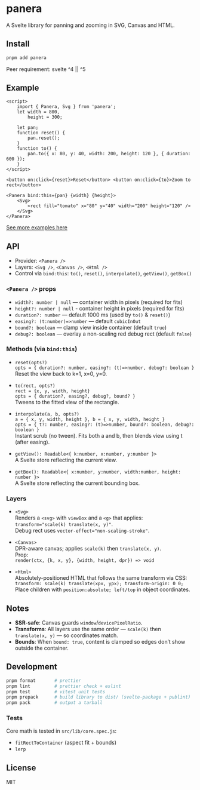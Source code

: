 # panera

A Svelte library for panning and zooming in SVG, Canvas and HTML.

## Install

```bash
pnpm add panera
```

Peer requirement: svelte ^4 || ^5

## Example

```svelte
<script>
	import { Panera, Svg } from 'panera';
	let width = 800,
		height = 300;

	let pan;
	function reset() {
		pan.reset();
	}
	function to() {
		pan.to({ x: 80, y: 40, width: 200, height: 120 }, { duration: 600 });
	}
</script>

<button on:click={reset}>Reset</button> <button on:click={to}>Zoom to rect</button>

<Panera bind:this={pan} {width} {height}>
	<Svg>
		<rect fill="tomato" x="80" y="40" width="200" height="120" />
	</Svg>
</Panera>
```

[See more examples here](https://panera-two.vercel.app/)

## API

- Provider: `<Panera />`
- Layers: `<Svg />`, `<Canvas />`, `<Html />`
- Control via `bind:this`: `to()`, `reset()`, `interpolate()`, `getView()`, `getBox()`

### `<Panera />` props

- `width?: number | null` — container width in pixels (required for fits)
- `height?: number | null` - container height in pixels (required for fits)
- `duration?: number` — default 1000 ms (used by `to()` & `reset()`)
- `easing?: (t:number)=>number` — default `cubicInOut`
- `bound?: boolean` — clamp view inside container (default `true`)
- `debug?: boolean` — overlay a non-scaling red debug rect (default `false`)

### Methods (via `bind:this`)

- `reset(opts?)`<br/>
  `opts = { duration?: number, easing?: (t)=>number, debug?: boolean }`<br/>
  Reset the view back to k=1, x=0, y=0.

- `to(rect, opts?)`<br/>
  `rect = {x, y, width, height}`<br/>
  `opts = { duration?, easing?, debug?, bound? }`<br/>
  Tweens to the fitted view of the rectangle.

- `interpolate(a, b, opts?)`<br/>
  `a = { x, y, width, height }, b = { x, y, width, height }`<br/>
  `opts = { t?: number, easing?: (t)=>number, bound?: boolean, debug?: boolean }`<br/>
  Instant scrub (no tween). Fits both a and b, then blends view using t (after easing).

- `getView(): Readable<{ k:number, x:number, y:number }>`<br/>
  A Svelte store reflecting the current view.

- `getBox(): Readable<{ x:number, y:number, width:number, height: number }>`<br/>
  A Svelte store reflecting the current bounding box.

### Layers

- `<Svg>`<br/>
  Renders a `<svg>` with `viewBox` and a `<g>` that applies:<br/>
  `transform="scale(k) translate(x, y)"`.<br/>
  Debug rect uses `vector-effect="non-scaling-stroke"`.

- `<Canvas>`<br/>
  DPR-aware canvas; applies `scale(k)` then `translate(x, y)`.<br/>
  Prop:<br/>
  `render(ctx, {k, x, y}, {width, height, dpr}) => void`

- `<Html>`<br/>
  Absolutely-positioned HTML that follows the same transform via CSS:<br/>
  `transform: scale(k) translate(xpx, ypx); transform-origin: 0 0;`<br/>
  Place children with `position:absolute; left/top` in object coordinates.

## Notes

- **SSR-safe**: Canvas guards `window`/`devicePixelRatio`.
- **Transforms**: All layers use the same order — `scale(k)` then `translate(x, y)` — so coordinates match.
- **Bounds**: When `bound: true`, content is clamped so edges don’t show outside the container.

## Development

```bash
pnpm format       # prettier
pnpm lint         # prettier check + eslint
pnpm test         # vitest unit tests
pnpm prepack      # build library to dist/ (svelte-package + publint)
pnpm pack         # output a tarball
```

### Tests

Core math is tested in `src/lib/core.spec.js`:

- `fitRectToContainer` (aspect fit + bounds)
- `lerp`

## License

MIT
